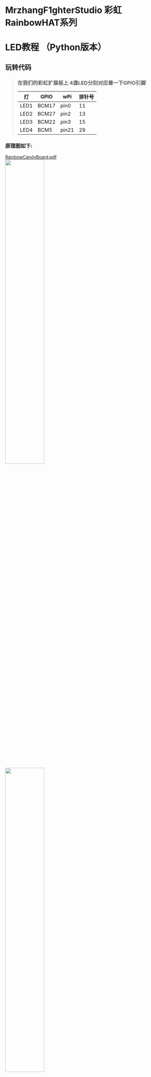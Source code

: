 # MrzhangF1ghterStudio 彩虹RainbowHAT系列
# LED教程 （Python版本）

## 玩转代码
> ### 在我们的彩虹扩展板上 4盏LED分别对应着一下GPIO引脚
> 灯   | GPIO | wPi |排针号|
> |----|-----|-----|-----|
> |LED1|BCM17|pin0 | 11 |    
> |LED2|BCM27|pin2 |13  |
> |LED3|BCM22|pin3 |15  |
> |LED4|BCM5 |pin21|29  |

### 原理图如下:
[RainbowCandyBoard.pdf](https://github.com/MrzhangF1ghter/RainbowCandyBoard/blob/master/schematic/RainbowCandyBoard_Rev1.0.pdf)<br>
<img src="https://github.com/MrzhangF1ghter/RainbowCandyBoard/blob/master/led_BoardRev1.0/schematic/LED.png" width=50% height=50%/><br>
<img src="https://github.com/MrzhangF1ghter/RainbowCandyBoard/blob/master/led_BoardRev1.0/schematic/led_pin.png" width=50% height=50%/><br>
> 我们采用的是跳帽来连接IO口，你可以在彩虹板上看到有一排彩虹色的跳帽，找到LED1、LED2、LED3、LED4，那就是与IO连接的端口，具体端口号请看原理图。
> 当我们想接自己io的时候，可以将跳帽拔开，那么板上的外设就和io口断开了，然后插上你想接的外设即可。

> Python版本中，我们将led看做一个模块，当我们要使用led的时候导入这个模块使用。`led.py`就是我们的模块，`led_test.py`就是我们的测试程序
> 首先先用gedit、pluma、vim等文本编辑工具打开该文件夹下的`led.py`,如下，我们可以看看注释进行理解。
> ### led模块 led.py 
```Python
# -- coding: utf-8 --
#导入模块
import RPi.GPIO as GPIO
import time
#定义一个存放led引脚号的列表
leds_pin = [17,27,22,5];

def led_init():
#设置引脚模式为BCM引脚号模式
    GPIO.setmode(GPIO.BCM);
#循环遍历存放引脚的数组
    for x in leds_pin:
        GPIO.setup(x,GPIO.OUT);
        pass
#定义点亮led的函数on(i),参数为led号，编号范围为1~4,低电平点亮
def on(i):
    if(i>=1 and i<=4):
        GPIO.output(leds_pin[i-1],GPIO.LOW);
#定义熄灭led的函数on(i),参数为led号，编号范围为1~4
def off(i):
    if(i>=1 and i<=4):
        GPIO.output(leds_pin[i-1],GPIO.HIGH);
#定义流水灯函数flow(time),time为流水速度，单位为秒
def flow(delay):
    for i in range(len(leds_pin)):
        GPIO.output(leds_pin[i],GPIO.LOW);
        print('LED',i+1,'is on');
        time.sleep(delay);
        GPIO.output(leds_pin[i],GPIO.HIGH);
        print('LED',i+1,'is off');
        time.sleep(delay);
#GPIO清理函数，调用后释放GPIO
def clean():
    GPIO.cleanup();
```

> ### led测试程序 led_test.py 
```Python
# -- coding: utf-8 --
#导入模块
import led

var = 1;
#初始化led引脚
led.led_init();
#初始化后进入一个死循环执行流水灯，通过修改flow(time)，time参数来改变速度（单位秒）
while var == 1:
	led.flow(0.5);
led.clean();
```
## 玩
> 当我们修改了Python版本代码后想运行时，保存后即可运行<br>
> 执行验证
> `python 程序名`
> 例:`python led_test.py`
> 按了回车后，你将会发现彩虹板上的LED随着你的要求而亮灭<br>
> 按下`Ctrl+C`结束程序<br>
